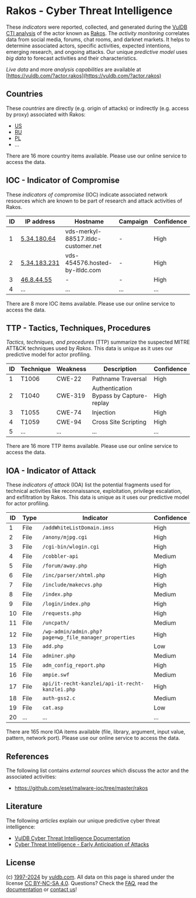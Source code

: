 # Rakos - Cyber Threat Intelligence

These _indicators_ were reported, collected, and generated during the [VulDB CTI analysis](https://vuldb.com/?kb.cti) of the actor known as [Rakos](https://vuldb.com/?actor.rakos). The _activity monitoring_ correlates data from social media, forums, chat rooms, and darknet markets. It helps to determine associated actors, specific activities, expected intentions, emerging research, and ongoing attacks. Our unique _predictive model_ uses _big data_ to forecast activities and their characteristics.

_Live data_ and more _analysis capabilities_ are available at [https://vuldb.com/?actor.rakos](https://vuldb.com/?actor.rakos)

## Countries

These _countries_ are directly (e.g. origin of attacks) or indirectly (e.g. access by proxy) associated with Rakos:

* [US](https://vuldb.com/?country.us)
* [RU](https://vuldb.com/?country.ru)
* [PL](https://vuldb.com/?country.pl)
* ...

There are 16 more country items available. Please use our online service to access the data.

## IOC - Indicator of Compromise

These _indicators of compromise_ (IOC) indicate associated network resources which are known to be part of research and attack activities of Rakos.

ID | IP address | Hostname | Campaign | Confidence
-- | ---------- | -------- | -------- | ----------
1 | [5.34.180.64](https://vuldb.com/?ip.5.34.180.64) | vds-merkyl-88517.itldc-customer.net | - | High
2 | [5.34.183.231](https://vuldb.com/?ip.5.34.183.231) | vds-454576.hosted-by-itldc.com | - | High
3 | [46.8.44.55](https://vuldb.com/?ip.46.8.44.55) | - | - | High
4 | ... | ... | ... | ...

There are 8 more IOC items available. Please use our online service to access the data.

## TTP - Tactics, Techniques, Procedures

_Tactics, techniques, and procedures_ (TTP) summarize the suspected MITRE ATT&CK techniques used by _Rakos_. This data is unique as it uses our predictive model for actor profiling.

ID | Technique | Weakness | Description | Confidence
-- | --------- | -------- | ----------- | ----------
1 | T1006 | CWE-22 | Pathname Traversal | High
2 | T1040 | CWE-319 | Authentication Bypass by Capture-replay | High
3 | T1055 | CWE-74 | Injection | High
4 | T1059 | CWE-94 | Cross Site Scripting | High
5 | ... | ... | ... | ...

There are 16 more TTP items available. Please use our online service to access the data.

## IOA - Indicator of Attack

These _indicators of attack_ (IOA) list the potential fragments used for technical activities like reconnaissance, exploitation, privilege escalation, and exfiltration by Rakos. This data is unique as it uses our predictive model for actor profiling.

ID | Type | Indicator | Confidence
-- | ---- | --------- | ----------
1 | File | `/addWhiteListDomain.imss` | High
2 | File | `/anony/mjpg.cgi` | High
3 | File | `/cgi-bin/wlogin.cgi` | High
4 | File | `/cobbler-api` | Medium
5 | File | `/forum/away.php` | High
6 | File | `/inc/parser/xhtml.php` | High
7 | File | `/include/makecvs.php` | High
8 | File | `/index.php` | Medium
9 | File | `/login/index.php` | High
10 | File | `/requests.php` | High
11 | File | `/uncpath/` | Medium
12 | File | `/wp-admin/admin.php?page=wp_file_manager_properties` | High
13 | File | `add.php` | Low
14 | File | `adminer.php` | Medium
15 | File | `adm_config_report.php` | High
16 | File | `ampie.swf` | Medium
17 | File | `api/it-recht-kanzlei/api-it-recht-kanzlei.php` | High
18 | File | `auth-gss2.c` | Medium
19 | File | `cat.asp` | Low
20 | ... | ... | ...

There are 165 more IOA items available (file, library, argument, input value, pattern, network port). Please use our online service to access the data.

## References

The following list contains _external sources_ which discuss the actor and the associated activities:

* https://github.com/eset/malware-ioc/tree/master/rakos

## Literature

The following _articles_ explain our unique predictive cyber threat intelligence:

* [VulDB Cyber Threat Intelligence Documentation](https://vuldb.com/?kb.cti)
* [Cyber Threat Intelligence - Early Anticipation of Attacks](https://www.scip.ch/en/?labs.20201022)

## License

(c) [1997-2024](https://vuldb.com/?kb.changelog) by [vuldb.com](https://vuldb.com/?kb.about). All data on this page is shared under the license [CC BY-NC-SA 4.0](https://creativecommons.org/licenses/by-nc-sa/4.0/). Questions? Check the [FAQ](https://vuldb.com/?kb.faq), read the [documentation](https://vuldb.com/?kb) or [contact us](https://vuldb.com/?contact)!
